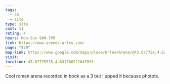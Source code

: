 ```yaml
---
tags:
  - 4S
  - site
type: site
cost: 11
rating: 4
hours: Mon-Sun 9AM-7PM
link: https://www.arenes-arles.com/
page: "529"
map-link: https://www.google.com/maps/place/Arles+Arena/@43.677758,4.6283492,17z/data=!3m1!4b1!4m6!3m5!1s0x12b6761348389331:0x83002f0bcf26000d!8m2!3d43.6777541!4d4.6309241!16zL20vMGZwcmho?entry=ttu&g_ep=EgoyMDI0MTAwMi4xIKXMDSoASAFQAw%3D%3D
visit: 
location: 43.67775515,4.631386222647093
---
```

Cool roman arena recorded in book as a 3 but I upped it because photots.